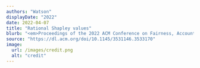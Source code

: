 ```yaml
---
authors: "Watson"
displayDate: "2022"
date: 2022-04-07
title: "Rational Shapley values"
blurb: "<em>Proceedings of the 2022 ACM Conference on Fairness, Accountability, and Transparency</em>."
source: "https://dl.acm.org/doi/10.1145/3531146.3533170"
image:
  url: /images/credit.png
  alt: "credit"
---
```

